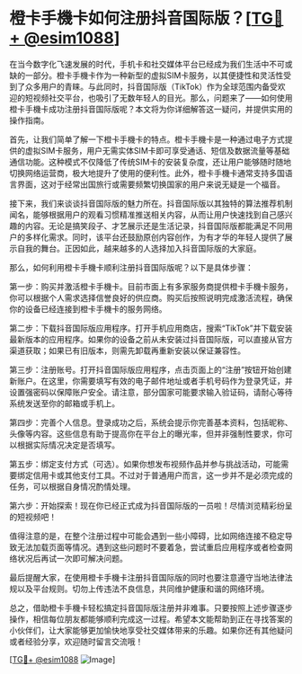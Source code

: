 # 橙卡手機卡如何注册抖音国际版？[[TG💪+ @esim1088](https://t.me/s/esim1088)]

在当今数字化飞速发展的时代，手机卡和社交媒体平台已经成为我们生活中不可或缺的一部分。橙卡手機卡作为一种新型的虚拟SIM卡服务，以其便捷性和灵活性受到了众多用户的青睐。与此同时，抖音国际版（TikTok）作为全球范围内备受欢迎的短视频社交平台，也吸引了无数年轻人的目光。那么，问题来了——如何使用橙卡手機卡成功注册抖音国际版呢？本文将为你详细解答这一疑问，并提供实用的操作指南。

首先，让我们简单了解一下橙卡手機卡的特点。橙卡手機卡是一种通过电子方式提供的虚拟SIM卡服务，用户无需实体SIM卡即可享受通话、短信及数据流量等基础通信功能。这种模式不仅降低了传统SIM卡的安装复杂度，还让用户能够随时随地切换网络运营商，极大地提升了使用的便利性。此外，橙卡手機卡通常支持多国语言界面，这对于经常出国旅行或需要频繁切换国家的用户来说无疑是一个福音。

接下来，我们来谈谈抖音国际版的魅力所在。抖音国际版以其独特的算法推荐机制闻名，能够根据用户的观看习惯精准推送相关内容，从而让用户快速找到自己感兴趣的内容。无论是搞笑段子、才艺展示还是生活记录，抖音国际版都能满足不同用户的多样化需求。同时，该平台还鼓励原创内容创作，为有才华的年轻人提供了展示自我的舞台。正因如此，越来越多的人选择加入抖音国际版的大家庭。

那么，如何利用橙卡手機卡顺利注册抖音国际版呢？以下是具体步骤：

第一步：购买并激活橙卡手機卡。目前市面上有多家服务商提供橙卡手機卡服务，你可以根据个人需求选择信誉良好的供应商。购买后按照说明完成激活流程，确保你的设备已经连接到橙卡手機卡的服务网络。

第二步：下载抖音国际版应用程序。打开手机应用商店，搜索“TikTok”并下载安装最新版本的应用程序。如果你的设备之前从未安装过抖音国际版，可以直接从官方渠道获取；如果已有旧版本，则需先卸载再重新安装以保证兼容性。

第三步：注册账号。打开抖音国际版应用程序，点击页面上的“注册”按钮开始创建新账户。在这里，你需要填写有效的电子邮件地址或者手机号码作为登录凭证，并设置强密码以保障账户安全。请注意，部分国家可能要求输入验证码，请耐心等待系统发送至你的邮箱或手机上。

第四步：完善个人信息。登录成功之后，系统会提示你完善基本资料，包括昵称、头像等内容。这些信息有助于提高你在平台上的曝光率，但并非强制性要求，你可以根据实际情况决定是否填写。

第五步：绑定支付方式（可选）。如果你想发布视频作品并参与挑战活动，可能需要绑定信用卡或其他支付工具。不过对于普通用户而言，这一步并不是必须完成的任务，可以根据自身情况酌情处理。

第六步：开始探索！现在你已经正式成为抖音国际版的一员啦！尽情浏览精彩纷呈的短视频吧！

值得注意的是，在整个注册过程中可能会遇到一些小障碍，比如网络连接不稳定导致无法加载页面等情况。遇到这些问题时不要着急，尝试重启应用程序或者检查网络状况后再试一次即可解决问题。

最后提醒大家，在使用橙卡手機卡注册抖音国际版的同时也要注意遵守当地法律法规以及平台规则。切勿上传违法不良信息，共同维护健康和谐的网络环境。

总之，借助橙卡手機卡轻松搞定抖音国际版注册并非难事。只要按照上述步骤逐步操作，相信每位朋友都能够顺利完成这一过程。希望本文能帮助到正在寻找答案的小伙伴们，让大家能够更加愉快地享受社交媒体带来的乐趣。如果你还有其他疑问或者经验分享，欢迎随时留言交流哦！

[[TG💪+ @esim1088](https://t.me/s/esim1088) ![Image](https://i.postimg.cc/4NQfJmqS/Snipaste-2025-05-13-00-14-12.png)]